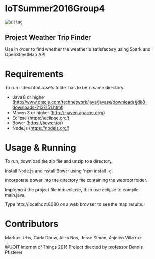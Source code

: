 

# IoTSummer2016Group4

![alt tag](http://i.imgur.com/rkejgax.png)

## Project Weather Trip Finder

Use in order to find whether the weather is satisfactory using Spark and OpenStreetMap API

Requirements
======
To run index.html assets folder has to be in same directory.

* Java 8 or higher (<http://www.oracle.com/technetwork/java/javase/downloads/jdk8-downloads-2133151.html>)
* Maven 3 or higher (<http://maven.apache.org/>)
* Eclipse (<https://eclipse.org/>)
* Bower (<https://bower.io/>)
* Node.js (<https://nodejs.org/>)

Usage & Running
======
To run, download the zip file and unzip to a directory. 

Install Node.js and install Bower using 'npm install -g'. 

Incorporate bower into the directory file containing the webroot folder. 

Implement the project file into eclipse, then use eclipse to compile main.java.

Type http://localhost:8080 on a web browser to see the map results.

Contributors
======
Markus Urbs, Carla Douw, Alina Bos, Jesse Simon, Anjeleo Villarruz

@UOIT Internet of Things 2016 Project directed by professor Dennis Pfisterer
